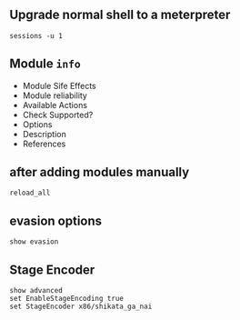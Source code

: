 ## Upgrade normal shell to a meterpreter
```
sessions -u 1
```

## Module `info`
- Module Sife Effects
- Module reliability
- Available Actions
- Check Supported?
- Options
- Description
- References

## after adding modules manually
```
reload_all
```

## evasion options
```
show evasion
```

## Stage Encoder
```
show advanced
set EnableStageEncoding true
set StageEncoder x86/shikata_ga_nai
```